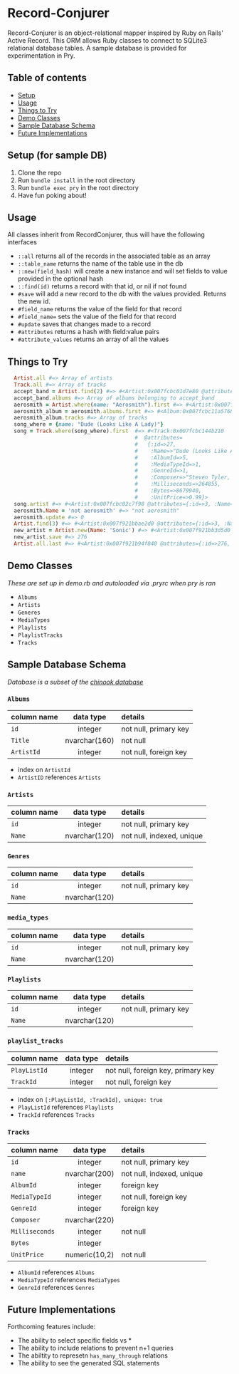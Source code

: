 # Record-Conjurer

Record-Conjurer is an object-relational mapper inspired by Ruby on Rails' Active Record. This ORM allows Ruby classes to connect to SQLite3 relational database tables. A sample database is provided for experimentation in Pry.

## Table of contents
- [Setup](https://github.com/brainomite/record-conjurer#setup-for-sample-db)
- [Usage](https://github.com/brainomite/record-conjurer#usage)
- [Things to Try](https://github.com/brainomite/record-conjurer#things-to-try)
- [Demo Classes](https://github.com/brainomite/record-conjurer#demo-classes)
- [Sample Database Schema](https://github.com/brainomite/record-conjurer#sample-database-schema)
- [Future Implementations](https://github.com/brainomite/record-conjurer#future-implementations)

## Setup (for sample DB)
1. Clone the repo
2. Run `bundle install` in the root directory
3. Run `bundle exec pry` in the root directory
4. Have fun poking about!

## Usage
All classes inherit from RecordConjurer, thus will have the following interfaces
- `::all` returns all of the records in the associated table as an array
- `::table_name` returns the name of the table use in the db
- `::new(field_hash)` will create a new instance and will set fields to value provided in the optional hash
- `::find(id)` returns a record with that id, or nil if not found
- `#save` will add a new record to the db with the values provided. Returns the new id.
- `#field_name` returns the value of the field for that record
- `#field_name=` sets the value of the field for that record
- `#update` saves that changes made to a record
- `#attributes` returns a hash with field:value pairs
- `#attribute_values` returns an array of all the values

## Things to Try

```ruby
  Artist.all #=> Array of artists
  Track.all #=> Array of tracks
  accept_band = Artist.find(2) #=> #<Artist:0x007fcbc01d7e80 @attributes={:id=>2, :Name=>"Accept"}>
  accept_band.albums #=> Array of albums belonging to accept_band
  aerosmith = Artist.where(name: "Aerosmith").first #=> #<Artist:0x007fcbbfaa5c20 @attributes={:id=>3, :Name=>"Aerosmith"}>
  aerosmith_album = aerosmith.albums.first #=> #<Album:0x007fcbc11a5768 @attributes={:id=>5, :Title=>"Big Ones", :ArtistId=>3}>
  aerosmith_album.tracks #=> Array of tracks
  song_where = {name: "Dude (Looks Like A Lady)"}
  song = Track.where(song_where).first  #=> #<Track:0x007fcbc144b210
                                        #  @attributes=
                                        #   {:id=>27,
                                        #    :Name=>"Dude (Looks Like A Lady)",
                                        #    :AlbumId=>5,
                                        #    :MediaTypeId=>1,
                                        #    :GenreId=>1,
                                        #    :Composer=>"Steven Tyler, Joe Perry, Desmond Child",
                                        #    :Milliseconds=>264855,
                                        #    :Bytes=>8679940,
                                        #    :UnitPrice=>0.99}>
  song.artist #=> #<Artist:0x007fcbc02c7f98 @attributes={:id=>3, :Name=>"Aerosmith"}>
  aerosmith.Name = 'not aerosmith' #=> "not aerosmith"
  aerosmith.update #=> 0
  Artist.find(3) #=> #<Artist:0x007f921bbae2d0 @attributes={:id=>3, :Name=>"not aerosmith"}>
  new_artist = Artist.new(Name: 'Sonic') #=> #<Artist:0x007f921bb3d5d0 @attributes={:Name=>"Sonic"}>
  new_artist.save #=> 276
  Artist.all.last #=> #<Artist:0x007f921b94f840 @attributes={:id=>276, :Name=>"Sonic"}>
```

## Demo Classes
*These are set up in demo.rb and autoloaded via .pryrc when pry is ran*
- `Albums`
- `Artists`
- `Generes`
- `MediaTypes`
- `Playlists`
- `PlaylistTracks`
- `Tracks`

## Sample Database Schema
*Database is a subset of the [chinook database](https://github.com/lerocha/chinook-database)*

### `Albums`
| column name       | data type     | details                   |
|:------------------|:-------------:|:--------------------------|
| `id`              | integer       | not null, primary key     |
| `Title`           | nvarchar(160) | not null                  |
| `ArtistId`        | integer       | not null, foreign key     |

+ index on `ArtistId`
+ `ArtistID` references `Artists`

### `Artists`
| column name       | data type     | details                        |
|:------------------|:-------------:|:-------------------------------|
| `id`              | integer       | not null, primary key          |
| `Name`            | nvarchar(120) | not null, indexed, unique      |

### `Genres`
| column name       | data type     | details                        |
|:------------------|:-------------:|:-------------------------------|
| `id`              | integer       | not null, primary key          |
| `Name`            | nvarchar(120) |                                |


### `media_types`
| column name       | data type     | details                        |
|:------------------|:-------------:|:-------------------------------|
| `id`              | integer       | not null, primary key          |
| `Name`            | nvarchar(120) |                                |

### `Playlists`
| column name       | data type     | details                        |
|:------------------|:-------------:|:-------------------------------|
| `id`              | integer       | not null, primary key          |
| `Name`            | nvarchar(120) |                                |

### `playlist_tracks`
| column name       | data type     | details                            |
|:------------------|:-------------:|:-----------------------------------|
| `PlayListId`      | integer       | not null, foreign key, primary key |
| `TrackId`         | integer       | not null, foreign key              |

+ index on `[:PlayListId, :TrackId], unique: true`
+ `PlayListId` references `Playlists`
+ `TrackId` references `Tracks`

### `Tracks`
| column name       | data type     | details                             |
|:------------------|:-------------:|:------------------------------------|
| `id`              | integer       | not null, primary key               |
| `name`            | nvarchar(200) | not null, indexed, unique           |
| `AlbumId`         | integer       | foreign key                         |
| `MediaTypeId`     | integer       | not null, foreign key               |
| `GenreId`         | integer       | foreign key                         |
| `Composer`        | nvarchar(220) |                                     |
| `Milliseconds`    | integer       | not null                            |
| `Bytes`           | integer       |                                     |
| `UnitPrice`       | numeric(10,2) | not null                            |

+ `AlbumId` references `Albums`
+ `MediaTypeId` references `MediaTypes`
+ `GenreId` references `Genres`

## Future Implementations
Forthcoming features include:
+ The ability to select specific fields vs *
+ The ability to include relations to prevent n+1 queries
+ The abiltity to represetn `has_many_through` relations
+ The ability to see the generated SQL statements
